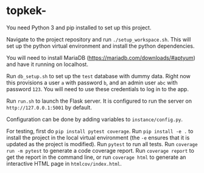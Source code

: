 # topkek-

You need Python 3 and pip installed to set up this project.

Navigate to the project repository and run `./setup_workspace.sh`. This will set up the python virtual environment and install the python dependencies.

You will need to install MariaDB (https://mariadb.com/downloads/#aptyum) and have it running on localhost.

Run `db_setup.sh` to set up the `test` database with dummy data. Right now this provisions a user `a` with password `b`, and an admin user `abc` with password `123`. You will need to use these credentials to log in to the app.

Run `run.sh` to launch the Flask server. It is configured to run the server on `http://127.0.0.1:5001` by default.

Configuration can be done by adding variables to `instance/config.py`.

For testing, first do `pip install pytest coverage`. Run `pip install -e .` to install the project in the local virtual environment (the `-e` ensures that it is updated as the project is modified). Run `pytest` to run all tests. Run `coverage run -m pytest` to generate a code coverage report. Run `coverage report` to get the report in the command line, or run `coverage html` to generate an interactive HTML page in `htmlcov/index.html`.
